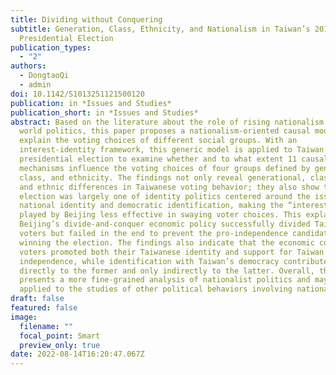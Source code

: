 ```yaml
---
title: Dividing without Conquering
subtitle: Generation, Class, Ethnicity, and Nationalism in Taiwan’s 2016
  Presidential Election
publication_types:
  - "2"
authors:
  - DongtaoQi
  - admin
doi: 10.1142/S1013251121500120
publication: in *Issues and Studies*
publication_short: in *Issues and Studies*
abstract: Based on the literature about the role of rising nationalism in recent
  world politics, this paper proposes a nationalism-oriented causal model to
  explain the voting choices of different social groups. With an
  interest-identity framework, this generic model is applied to Taiwan’s 2016
  presidential election to examine whether and to what extent 11 causal
  mechanisms influence the voting choices of four groups defined by generation,
  class, and ethnicity. The findings not only reveal generational, class-based,
  and ethnic differences in Taiwanese voting behavior; they also show that the
  election was largely one of identity politics centered around the issues of
  national identity and democratic identification, making the “interest card”
  played by Beijing less effective in swaying voter choices. This explains why
  Beijing’s divide-and-conquer economic policy successfully divided Taiwanese
  voters but failed in the end to prevent the pro-independence candidate from
  winning the election. The findings also indicate that the economic concerns of
  voters promoted both their Taiwanese identity and support for Taiwan
  independence, while identification with Taiwan’s democracy contributed
  directly to the former and only indirectly to the latter. Overall, the model
  presents a more fine-grained analysis of nationalist politics and may be
  applied to the studies of other political behaviors involving nationalism.
draft: false
featured: false
image:
  filename: ""
  focal_point: Smart
  preview_only: true
date: 2022-08-14T16:20:47.067Z
---
```

